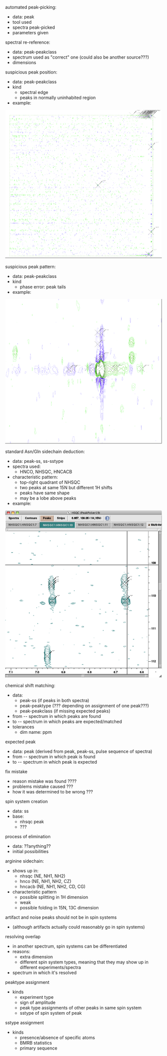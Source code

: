 automated peak-picking:
 - data: peak
 - tool used
 - spectra peak-picked
 - parameters given

spectral re-reference:
 - data: peak-peakclass
 - spectrum used as "correct" one (could also be another source???)
 - dimensions

suspicious peak position:
 - data: peak-peakclass
 - kind
   - spectral edge
   - peaks in normally uninhabited region
 - example:

![hncacb edge](hncacb_edge.png)

suspicious peak pattern:
 - data: peak-peakclass
 - kind
   - phase error:  peak tails
 - example:

![hncacb tails](hncacb_tails.png)

standard Asn/Gln sidechain deduction:
 - data: peak-ss, ss-sstype
 - spectra used:
   - HNCO, NHSQC, HNCACB
 - characteristic pattern:
   - top-right quadrant of NHSQC
   - two peaks at same 15N but different 1H shifts
   - peaks have same shape
   - may be a lobe above peaks
 - example:

![nhsqc sidechain](nhsqc_asn_gln_side.png)

chemical shift matching:
 - data: 
   * peak-ss (if peaks in both spectra)
   * peak-peaktype (??? depending on assignment of one peak???)
   * peak-peakclass (if missing expected peaks)
 - from -- spectrum in which peaks are found
 - to -- spectrum in which peaks are expected/matched
 - tolerances
   - dim name: ppm

expected peak
 - data: peak (derived from peak, peak-ss, pulse sequence of spectra)
 - from -- spectrum in which peak is found
 - to -- spectrum in which peak is expected

fix mistake
 - reason mistake was found ????
 - problems mistake caused ???
 - how it was determined to be wrong ???

spin system creation
 - data: ss
 - base:  
   - nhsqc peak
   - ???

process of elimination
 - data:  ??anything??
 - initial possibilities

arginine sidechain:
 - shows up in:
   - nhsqc (NE, NH1, NH2)
   - hnco (NE, NH1, NH2, CZ)
   - hncacb (NE, NH1, NH2, CD, CG)
 - characteristic pattern
   - possible splitting in 1H dimension
   - weak
   - possible folding in 15N, 13C dimension

artifact and noise peaks should not be in spin systems 
 - (although artifacts actually could reasonably go in spin systems)

resolving overlap
 - in another spectrum, spin systems can be differentiated
 - reasons:
   - extra dimension
   - different spin system types, meaning that they may show up in different experiments/spectra
 - spectrum in which it's resolved

peaktype assignment
 - kinds
   * experiment type
   * sign of amplitude
   * peak type assignments of other peaks in same spin system
   * sstype of spin system of peak

sstype assignment
 - kinds
   * presence/absence of specific atoms
   * BMRB statistics
   * primary sequence
